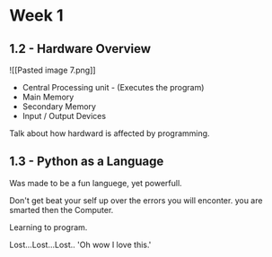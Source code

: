 # Week 1

## 1.2 - Hardware Overview

![[Pasted image 7.png]]

- Central Processing unit - (Executes the program)
- Main Memory
- Secondary Memory 
- Input / Output Devices

Talk about how hardward is affected by programming. 

## 1.3 - Python as a Language

Was made to be a fun languege, yet powerfull. 

Don't get beat your self up over the errors you will enconter. you are smarted then the Computer. 

Learning to program. 

Lost...Lost...Lost.. 'Oh wow I love this.'



